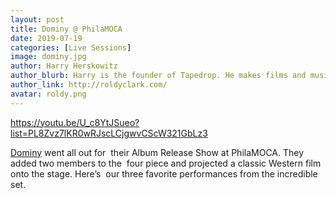 ```yaml
---
layout: post
title: Dominy @ PhilaMOCA
date: 2019-07-19
categories: [Live Sessions]
image: dominy.jpg
author: Harry Herskowitz
author_blurb: Harry is the founder of Tapedrop. He makes films and music under the alias Roldy Clark.
author_link: http://roldyclark.com/
avatar: roldy.png
---
```


https://youtu.be/U_c8YtJSueo?list=PL8Zvz7lKR0wRJscLCjgwvCScW321GbLz3

[Dominy](http://instagram.com/dominy_music) went all out for  their Album Release Show at PhilaMOCA. They added two members to the  four piece and projected a classic Western film onto the stage. Here’s  our three favorite performances from the incredible set.
